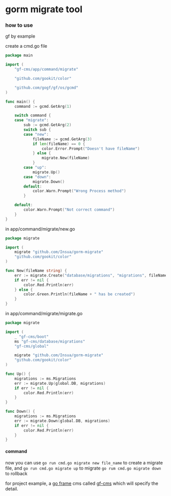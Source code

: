 # gorm migrate tool

### how to use

gf by example  

create a cmd.go file  
```go
package main

import (
	"gf-cms/app/command/migrate"

	"github.com/gookit/color"

	"github.com/gogf/gf/os/gcmd"
)

func main() {
	command := gcmd.GetArg(1)

	switch command {
	case "migrate":
		sub := gcmd.GetArg(2)
		switch sub {
		case "new":
			fileName := gcmd.GetArg(3)
			if len(fileName) == 0 {
				color.Error.Prompt("Doesn't have fileName")
			} else {
				migrate.New(fileName)
			}
		case "up":
			migrate.Up()
		case "down":
			migrate.Down()
		default:
			color.Warn.Prompt("Wrong Process method")
		}

	default:
		color.Warn.Prompt("Not correct command")
	}
}
```

in app/command/migrate/new.go  
```go
package migrate

import (
	migrate "github.com/Insua/gorm-migrate"
	"github.com/gookit/color"
)

func New(fileName string) {
	err := migrate.Create("database/migrations", "migrations", fileName)
	if err != nil {
		color.Red.Println(err)
	} else {
		color.Green.Println(fileName + " has be created")
	}
}
```

in app/command/migrate/migrate.go  
```go
package migrate

import (
	_ "gf-cms/boot"
	ms "gf-cms/database/migrations"
	"gf-cms/global"

	migrate "github.com/Insua/gorm-migrate"
	"github.com/gookit/color"
)

func Up() {
	migrations := ms.Migrations
	err := migrate.Up(global.DB, migrations)
	if err != nil {
		color.Red.Println(err)
	}
}

func Down() {
	migrations := ms.Migrations
	err := migrate.Down(global.DB, migrations)
	if err != nil {
		color.Red.Println(err)
	}
}
```

####  command
now you can use ```go run cmd.go migrate new file_name``` to create a migrate file, and ```go run cmd.go migrate up``` to migrate ```go rum cmd.go migrate down ``` to rollback  

for project example, a [go frame](https://github.com/gogf/gf) cms called [gf-cms](https://github.com/Insua/gf-cms) which will specify the detail.

